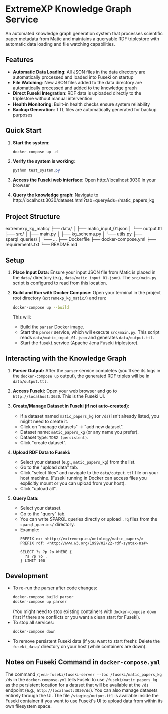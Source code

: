 # ExtremeXP Knowledge Graph Service

An automated knowledge graph generation system that processes scientific paper metadata from Matic and maintains a queryable RDF triplestore with automatic data loading and file watching capabilities.

## Features

- **Automatic Data Loading**: All JSON files in the data directory are automatically processed and loaded into Fuseki on startup
- **File Watching**: New JSON files added to the data directory are automatically processed and added to the knowledge graph
- **Direct Fuseki Integration**: RDF data is uploaded directly to the triplestore without manual intervention
- **Health Monitoring**: Built-in health checks ensure system reliability
- **Backup Generation**: TTL files are automatically generated for backup purposes

## Quick Start

1. **Start the system**:
   ```powershell
   docker-compose up -d
   ```

2. **Verify the system is working**:
   ```powershell
   python test_system.py
   ```

3. **Access the Fuseki web interface**:
   Open http://localhost:3030 in your browser

4. **Query the knowledge graph**:
   Navigate to http://localhost:3030/dataset.html?tab=query&ds=/matic_papers_kg

## Project Structure

extremexp_kg_matic/
├── data/
│ ├── matic_input_01.json
│ └── output.ttl
├── src/
│ ├── main.py
│ ├── kg_schema.py
│ └── utils.py
├── sparql_queries/
│ └── ...
├── Dockerfile
├── docker-compose.yml
├── requirements.txt
└── README.md

## Setup

1.  **Place Input Data:**
    Ensure your input JSON file from Matic is placed in the `data/` directory (e.g., `data/matic_input_01.json`). The `src/main.py` script is configured to read from this location.

2.  **Build and Run with Docker Compose:**
    Open your terminal in the project root directory (`extremexp_kg_matic/`) and run:
    ```bash
    docker-compose up --build
    ```
    This will:
    - Build the `parser` Docker image.
    - Start the `parser` service, which will execute `src/main.py`. This script reads `data/matic_input_01.json` and generates `data/output.ttl`.
    - Start the `fuseki` service (Apache Jena Fuseki triplestore).

## Interacting with the Knowledge Graph

1.  **Parser Output:**
    After the `parser` service completes (you'll see its logs in the `docker-compose up` output), the generated RDF triples will be in `data/output.ttl`.

2.  **Access Fuseki:**
    Open your web browser and go to `http://localhost:3030`. This is the Fuseki UI.

3.  **Create/Manage Dataset in Fuseki (if not auto-created):**
    - If a dataset named `matic_papers_kg` (or `/ds`) isn't already listed, you might need to create it.
    - Click on "manage datasets" -> "add new dataset".
    - Dataset name: `matic_papers_kg` (or any name you prefer).
    - Dataset type: `TDB2 (persistent)`.
    - Click "create dataset".

4.  **Upload RDF Data to Fuseki:**
    - Select your dataset (e.g., `matic_papers_kg`) from the list.
    - Go to the "upload data" tab.
    - Click "select files" and navigate to the `data/output.ttl` file on your host machine. (Fuseki running in Docker can access files you explicitly mount or you can upload from your host).
    - Click "upload all".

5.  **Query Data:**
    - Select your dataset.
    - Go to the "query" tab.
    - You can write SPARQL queries directly or upload `.rq` files from the `sparql_queries/` directory.
    - Example:
      ```sparql
      PREFIX ex: <http://extremexp.eu/ontology/matic_papers/>
      PREFIX rdf: <http://www.w3.org/1999/02/22-rdf-syntax-ns#>

      SELECT ?s ?p ?o WHERE {
        ?s ?p ?o .
      } LIMIT 100
      ```

## Development

-   To re-run the parser after code changes:
    ```bash
    docker-compose build parser
    docker-compose up parser
    ```
    (You might need to stop existing containers with `docker-compose down` first if there are conflicts or you want a clean start for Fuseki).
-   To stop all services:
    ```bash
    docker-compose down
    ```
-   To remove persistent Fuseki data (if you want to start fresh):
    Delete the `fuseki_data/` directory on your host (while containers are down).

## Notes on Fuseki Command in `docker-compose.yml`

The command `/jena-fuseki/fuseki-server --loc /fuseki/matic_papers_kg /ds` in the `docker-compose.yml` tells Fuseki to use `/fuseki/matic_papers_kg` as the persistent location for a dataset that will be available at the `/ds` endpoint (e.g., `http://localhost:3030/ds`).
You can also manage datasets entirely through the UI. The file `/staging/output.ttl` is available inside the Fuseki container if you want to use Fuseki's UI to upload data from within its own filesystem space.
